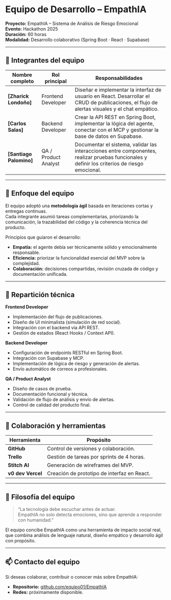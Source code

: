 # Equipo de Desarrollo – EmpathIA

**Proyecto:** EmpathIA – Sistema de Análisis de Riesgo Emocional  
**Evento:** Hackathon 2025  
**Duración:** 60 horas  
**Modalidad:** Desarrollo colaborativo (Spring Boot · React · Supabase)

---

## 🧩 Integrantes del equipo

| Nombre completo | Rol principal | Responsabilidades |
|------------------|---------------|-------------------|
| **[Zharick Londoño]** | Frontend Developer | Diseñar e implementar la interfaz de usuario en React. Desarrollar el CRUD de publicaciones, el flujo de alertas visuales y el chat empático. |
| **[Carlos Salas]** | Backend Developer | Crear la API REST en Spring Boot, implementar la lógica del agente, conectar con el MCP y gestionar la base de datos en Supabase. |
| **[Santiago Palomino]** | QA / Product Analyst | Documentar el sistema, validar las interacciones entre componentes, realizar pruebas funcionales y definir los criterios de riesgo emocional. |

---

## 🧠 Enfoque del equipo
El equipo adoptó una **metodología ágil** basada en iteraciones cortas y entregas continuas.  
Cada integrante asumió tareas complementarias, priorizando la comunicación, la trazabilidad del código y la coherencia técnica del producto.

Principios que guiaron el desarrollo:
- **Empatía:** el agente debía ser técnicamente sólido y emocionalmente responsable.  
- **Eficiencia:** priorizar la funcionalidad esencial del MVP sobre la complejidad.  
- **Colaboración:** decisiones compartidas, revisión cruzada de código y documentación unificada.  

---

## 🧩 Repartición técnica

**Frontend Developer**
- Implementación del flujo de publicaciones.  
- Diseño de UI minimalista (simulación de red social).  
- Integración con el backend vía API REST.  
- Gestión de estados (React Hooks / Context API).  

**Backend Developer**
- Configuración de endpoints RESTful en Spring Boot.  
- Integración con Supabase y MCP.  
- Implementación de lógica de riesgo y generación de alertas.  
- Envío automático de correos a profesionales.  

**QA / Product Analyst**
- Diseño de casos de prueba.  
- Documentación funcional y técnica.  
- Validación de flujo de análisis y envío de alertas.  
- Control de calidad del producto final.

---

## 🔄 Colaboración y herramientas

| Herramienta | Propósito |
|--------------|-----------|
| **GitHub** | Control de versiones y colaboración. |
| **Trello** | Gestión de tareas por sprints de 4 horas. |
| **Stitch AI** | Generación de wireframes del MVP. |
| **v0 dev Vercel** | Creación de prototipo de interfaz en React. |

---

## 🚀 Filosofía del equipo
> “La tecnología debe escuchar antes de actuar.  
> EmpathIA no solo detecta emociones, sino que aprende a responder con humanidad.”

El equipo concibe EmpathIA como una herramienta de impacto social real, que combina análisis de lenguaje natural, diseño empático y desarrollo ágil con propósito.

---

## 📫 Contacto del equipo
Si deseas colaborar, contribuir o conocer más sobre EmpathIA:

- **Repositorio:** [github.com/equipo01/EmpathIA](https://github.com/Wuubzi/EmpathIA.git)  
- **Redes:** próximamente disponible.
